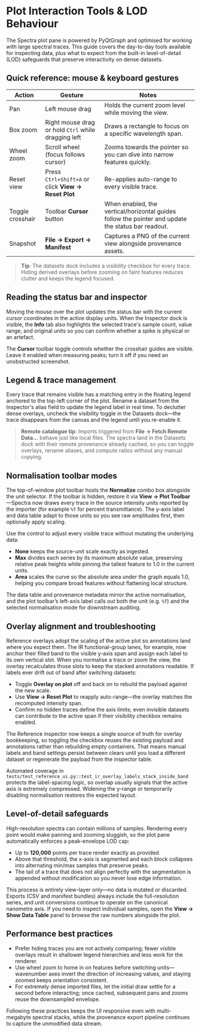 # Plot Interaction Tools & LOD Behaviour

The Spectra plot pane is powered by PyQtGraph and optimised for working with large spectral traces. This guide covers the day-to-day tools available for inspecting data, plus what to expect from the built-in level-of-detail (LOD) safeguards that preserve interactivity on dense datasets.

## Quick reference: mouse & keyboard gestures

| Action | Gesture | Notes |
| --- | --- | --- |
| Pan | Left mouse drag | Holds the current zoom level while moving the view. |
| Box zoom | Right mouse drag or hold `Ctrl` while dragging left | Draws a rectangle to focus on a specific wavelength span. |
| Wheel zoom | Scroll wheel (focus follows cursor) | Zooms towards the pointer so you can dive into narrow features quickly. |
| Reset view | Press `Ctrl+Shift+A` or click **View → Reset Plot** | Re-applies auto-range to every visible trace. |
| Toggle crosshair | Toolbar **Cursor** button | When enabled, the vertical/horizontal guides follow the pointer and update the status bar readout. |
| Snapshot | **File → Export → Manifest** | Captures a PNG of the current view alongside provenance assets. |

> **Tip**: The datasets dock includes a visibility checkbox for every trace. Hiding derived overlays before zooming on faint features reduces clutter and keeps the legend focused.

## Reading the status bar and inspector

Moving the mouse over the plot updates the status bar with the current cursor coordinates in the active display units. When the Inspector dock is visible, the **Info** tab also highlights the selected trace's sample count, value range, and original units so you can confirm whether a spike is physical or an artefact.

The **Cursor** toolbar toggle controls whether the crosshair guides are visible. Leave it enabled when measuring peaks; turn it off if you need an unobstructed screenshot.

## Legend & trace management

Every trace that remains visible has a matching entry in the floating legend anchored to the top-left corner of the plot. Rename a dataset from the Inspector's alias field to update the legend label in real time. To declutter dense overlays, uncheck the visibility toggle in the Datasets dock—the trace disappears from the canvas and the legend until you re-enable it.

> **Remote catalogue tip**: Imports triggered from **File → Fetch Remote Data…** behave just like local files. The spectra land in the Datasets dock with their remote provenance already cached, so you can toggle overlays, rename aliases, and compute ratios without any manual copying.

## Normalisation toolbar modes

The top-of-window plot toolbar hosts the **Normalize** combo box alongside the unit selector. If the toolbar is hidden, restore it via **View → Plot Toolbar**—Spectra now draws every trace in the source intensity units reported by the importer (for example `%T` for percent transmittance). The y-axis label and data table adapt to those units so you see raw amplitudes first, then optionally apply scaling.

Use the control to adjust every visible trace without mutating the underlying data:

- **None** keeps the source-unit scale exactly as ingested.
- **Max** divides each series by its maximum absolute value, preserving relative peak heights while pinning the tallest feature to 1.0 in the current units.
- **Area** scales the curve so the absolute area under the graph equals 1.0, helping you compare broad features without flattening local structure.

The data table and provenance metadata mirror the active normalisation, and the plot toolbar’s left-axis label calls out both the unit (e.g. `%T`) and the selected normalisation mode for downstream auditing.

## Overlay alignment and troubleshooting

Reference overlays adopt the scaling of the active plot so annotations land where you expect them. The IR functional-group lanes, for example, now anchor their filled band to the visible y-axis span and assign each label to its own vertical slot. When you normalise a trace or zoom the view, the overlay recalculates those slots to keep the stacked annotations readable. If labels ever drift out of band after switching datasets:

- Toggle **Overlay on plot** off and back on to rebuild the payload against the new scale.
- Use **View → Reset Plot** to reapply auto-range—the overlay matches the recomputed intensity span.
- Confirm no hidden traces define the axis limits; even invisible datasets can contribute to the active span if their visibility checkbox remains enabled.

The Reference inspector now keeps a single source of truth for overlay bookkeeping, so toggling the checkbox reuses the existing
payload and annotations rather than rebuilding empty containers. That means manual labels and band settings persist between
clears until you load a different dataset or regenerate the payload from the inspector table.

Automated coverage in `tests/test_reference_ui.py::test_ir_overlay_labels_stack_inside_band` protects the label-spacing logic, so overlap usually signals that the active axis is extremely compressed. Widening the y-range or temporarily disabling normalisation restores the expected layout.

## Level-of-detail safeguards

High-resolution spectra can contain millions of samples. Rendering every point would make panning and zooming sluggish, so the plot pane automatically enforces a peak-envelope LOD cap:

- Up to **120,000** points per trace render exactly as provided.
- Above that threshold, the x-axis is segmented and each block collapses into alternating min/max samples that preserve peaks.
- The tail of a trace that does not align perfectly with the segmentation is appended without modification so you never lose edge information.

This process is entirely view-layer only—no data is mutated or discarded. Exports (CSV and manifest bundles) always include the full-resolution series, and unit conversions continue to operate on the canonical nanometre axis. If you need to inspect individual samples, open the **View → Show Data Table** panel to browse the raw numbers alongside the plot.

## Performance best practices

- Prefer hiding traces you are not actively comparing; fewer visible overlays result in shallower legend hierarchies and less work for the renderer.
- Use wheel zoom to home in on features before switching units—wavenumber axes invert the direction of increasing values, and staying zoomed keeps orientation consistent.
- For extremely dense imported files, let the initial draw settle for a second before interacting; once cached, subsequent pans and zooms reuse the downsampled envelope.

Following these practices keeps the UI responsive even with multi-megabyte spectral stacks, while the provenance export pipeline continues to capture the unmodified data stream.
